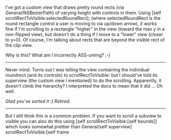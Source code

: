 I've got a custom view that draws pretty round rects (via General/NSBezierPath) of varying height with controls in them. Using     [self scrollRectToVisible:selectedRoundRect]; (where selectedRoundRect is the round rectangle control a user is moving to via up/down arrow), it works fine if I'm scrolling to a rectangle "higher" in the view (toward the max y in a non-flipped view), but doesn't do a thing if I move to a "lower" view (closer to y=0). Of course, I'm talking about rects that are beyond the visible rect of the clip view. 

Why is this? What am I incorrectly ASS-uming? ;-)

----

Never mind. Turns out I was telling the view containing the individual roundrect (and its controls) to     scrollRectToVisible: but I should've told its superview (the custom view I mentioned) to do the scrolling. Apparently, it doesn't climb the hierarchy? I interpreted the docs to mean that it did ... Oh well.

*Glad you've sorted it :) Retired.*

----

But I still think this is a common problem. If you want to scroll a subview to visible you can also do this using
    [self scrollRectToVisible:[self bounds]]
which looks somewhat prettier than
    General/self superview] scrollRectToVisible:[self frame